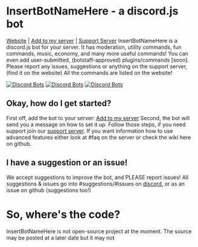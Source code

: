 # InsertBotNameHere - a discord.js bot #
[Website](https://insertbotnamehere.jackz.me)  |  [Add to my server](https://insertbotnamehere.jackz.me/invite)  |  [Support Server](https://insertbotnamehere.jackz.me/support)
InsertBotNameHere is a discord.js bot for your server.
It has moderation, utility commands, fun commands, music, economy, and many more useful commands! 
You can even add user-submitted, (botstaff-approved) plugins/commands [soon]. Please report any issues, suggestions or anything on the support server, (find it on the website) All the commands are listed on the website! 

[![Discord Bots](https://discordbots.org/api/widget/status/344510588350627841.png?noavatar=true)](https://discordbots.org/bot/344510588350627841?utm_source=widget) 
[![Discord Bots](https://discordbots.org/api/widget/servers/344510588350627841.png?noavatar=1)](https://discordbots.org/bot/344510588350627841?utm_source=widget)
[![Discord Bots](https://discordbots.org/api/widget/upvotes/344510588350627841.png?noavatar=1)](https://discordbots.org/bot/344510588350627841?utm_source=widget)
 
## Okay, how do I get started? ##
First off, add the bot to your server: [Add to my server](https://insertbotnamehere.jackz.me/invite)
Second, the bot will send you a message on how to set it up. Follow those steps, if you need support join our [support server](https://discord.gg/9bVBdp7). If you want information how to use advanced features either look at #faq on the server or check the wiki here on github.

## I have a suggestion or an issue! ##
We accept suggestions to improve the bot, and PLEASE report issues!
All suggestions & issues go into #suggestions/#issues on [discord](https://discord.gg/9bVBdp7), or as an issue on github (suggestions too!)

# So, where's the code? #
InsertBotNameHere is not open-source project at the moment. The source may be posted at a later date but it may not
